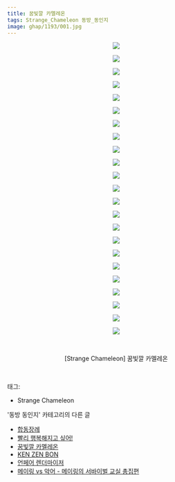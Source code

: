 ```yaml
---
title: 꿈빛깔 카멜레온
tags: Strange_Chameleon 동방_동인지
image: ghap/1193/001.jpg
---
```

<div class="article">
<p style="text-align: center; clear: none; float: none;"><img src="{{ site.nasurl }}/ghap/1193/001.jpg"/></p>
<p style="text-align: center; clear: none; float: none;"><img src="{{ site.nasurl }}/ghap/1193/002.jpg"/></p>
<p style="text-align: center; clear: none; float: none;"><img src="{{ site.nasurl }}/ghap/1193/003.jpg"/></p>
<p style="text-align: center; clear: none; float: none;"><img src="{{ site.nasurl }}/ghap/1193/004.jpg"/></p>
<p style="text-align: center; clear: none; float: none;"><img src="{{ site.nasurl }}/ghap/1193/005.jpg"/></p>
<p style="text-align: center; clear: none; float: none;"><img src="{{ site.nasurl }}/ghap/1193/006.jpg"/></p>
<p style="text-align: center; clear: none; float: none;"><img src="{{ site.nasurl }}/ghap/1193/007.jpg"/></p>
<p style="text-align: center; clear: none; float: none;"><img src="{{ site.nasurl }}/ghap/1193/008.jpg"/></p>
<p style="text-align: center; clear: none; float: none;"><img src="{{ site.nasurl }}/ghap/1193/009.jpg"/></p>
<p style="text-align: center; clear: none; float: none;"><img src="{{ site.nasurl }}/ghap/1193/010.jpg"/></p>
<p style="text-align: center; clear: none; float: none;"><img src="{{ site.nasurl }}/ghap/1193/011.jpg"/></p>
<p style="text-align: center; clear: none; float: none;"><img src="{{ site.nasurl }}/ghap/1193/012.jpg"/></p>
<p style="text-align: center; clear: none; float: none;"><img src="{{ site.nasurl }}/ghap/1193/013.jpg"/></p>
<p style="text-align: center; clear: none; float: none;"><img src="{{ site.nasurl }}/ghap/1193/014.jpg"/></p>
<p style="text-align: center; clear: none; float: none;"><img src="{{ site.nasurl }}/ghap/1193/015.jpg"/></p>
<p style="text-align: center; clear: none; float: none;"><img src="{{ site.nasurl }}/ghap/1193/016.jpg"/></p>
<p style="text-align: center; clear: none; float: none;"><img src="{{ site.nasurl }}/ghap/1193/017.jpg"/></p>
<p style="text-align: center; clear: none; float: none;"><img src="{{ site.nasurl }}/ghap/1193/018.jpg"/></p>
<p style="text-align: center; clear: none; float: none;"><img src="{{ site.nasurl }}/ghap/1193/019.jpg"/></p>
<p style="text-align: center; clear: none; float: none;"><img src="{{ site.nasurl }}/ghap/1193/020.jpg"/></p>
<p style="text-align: center; clear: none; float: none;"><img src="{{ site.nasurl }}/ghap/1193/021.jpg"/></p>
<p style="text-align: center; clear: none; float: none;"><img src="{{ site.nasurl }}/ghap/1193/022.jpg"/></p>
<p style="text-align: center; clear: none; float: none;"><img src="{{ site.nasurl }}/ghap/1193/023.jpg"/></p>
<p style="text-align: center; clear: none; float: none;"><br/></p>
<p style="text-align: center; clear: none; float: none;">[Strange Chameleon] 꿈빛깔 카멜레온</p>
<p><br/></p>
</div><div class="tagTrail">
<p>태그: </p>
<ul>
<li>Strange Chameleon</li>
</ul>
</div><div class="another">
<p>'동방 동인지' 카테고리의 다른 글</p>
<ul>
<li><a href="/2016-07-29-ghap_1195">합동장례</a></li>
<li><a href="/2016-07-28-ghap_1194">빨리 행복해지고 싶어!</a></li>
<li><a href="/2016-07-28-ghap_1193">꿈빛깔 카멜레온</a></li>
<li><a href="/2016-07-28-ghap_1192">KEN ZEN BON</a></li>
<li><a href="/2016-07-28-ghap_1190">언페어 렌더마이저</a></li>
<li><a href="/2016-07-28-ghap_1189">메이링 vs 악어 - 메이링의 서바이벌 교실 총집편</a></li>
</ul>
</div><div class="cb_module cb_fluid">
<div class="cb_wrt cb_profile">
</div><!-- commentList close -->
</div>